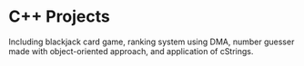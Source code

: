 # C++ Projects

Including blackjack card game, ranking system using DMA, number guesser made with object-oriented approach, and application of cStrings.

